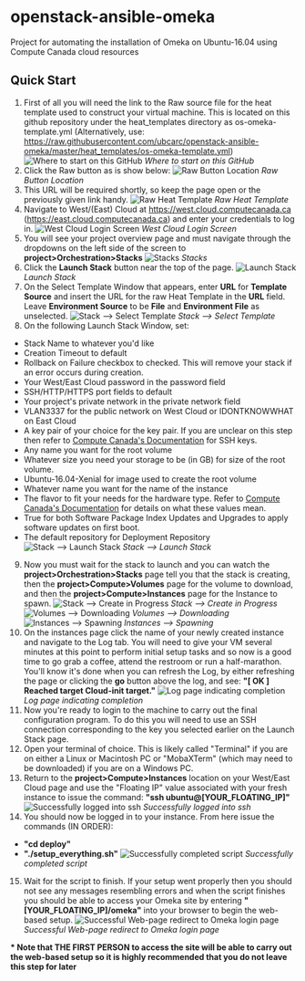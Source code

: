 # openstack-ansible-omeka
Project for automating the installation of Omeka on Ubuntu-16.04 using Compute Canada cloud resources

## Quick Start

1. First of all you will need the link to the Raw source file for the heat template used to construct your virtual machine. This is located on this github repository under the heat_templates directory as os-omeka-template.yml (Alternatively, use: https://raw.githubusercontent.com/ubcarc/openstack-ansible-omeka/master/heat_templates/os-omeka-template.yml)
![Where to start on this GitHub](/docs/images/1.png)
*Where to start on this GitHub*
2. Click the Raw button as is show below:
![Raw Button Location](/docs/images/2.png)
*Raw Button Location*
3. This URL will be required shortly, so keep the page open or the previously given link handy.
![Raw Heat Template](/docs/images/3.png)
*Raw Heat Template*
4. Navigate to West/(East) Cloud at https://west.cloud.computecanada.ca (https://east.cloud.computecanada.ca) and enter your credentials to log in.
![West Cloud Login Screen](/docs/images/4.png)
*West Cloud Login Screen*
5. You will see your project overview page and must navigate through the dropdowns on the left side of the screen to **project>Orchestration>Stacks**
![Stacks](/docs/images/5.png)
*Stacks*
6. Click the **Launch Stack** button near the top of the page.
![Launch Stack](/docs/images/6.png)
*Launch Stack*
7. On the Select Template Window that appears, enter **URL** for **Template Source** and insert the URL for the raw Heat Template in the **URL** field. Leave **Environment Source** to be **File** and **Environment File** as unselected.
![Stack --> Select Template](/docs/images/7.png)
*Stack --> Select Template*
8. On the following Launch Stack Window, set:
  * Stack Name to whatever you'd like
  * Creation Timeout to default
  * Rollback on Failure checkbox to checked. This will remove your stack if an error occurs during creation.
  * Your West/East Cloud password in the password field
  * SSH/HTTP/HTTPS port fields to default
  * Your project's private network in the private network field
  * VLAN3337 for the public network on West Cloud or IDONTKNOWWHAT on East Cloud
  * A key pair of your choice for the key pair. If you are unclear on this step then refer to [Compute Canada's Documentation](https://docs.computecanada.ca/wiki/Cloud_Quick_Start) for SSH keys.
  * Any name you want for the root volume
  * Whatever size you need your storage to be (in GB) for size of the root volume.
  * Ubuntu-16.04-Xenial for image used to create the root volume
  * Whatever name you want for the name of the instance
  * The flavor to fit your needs for the hardware type. Refer to [Compute Canada's Documentation](https://docs.computecanada.ca/wiki/Virtual_machine_flavors) for details on what these values mean.
  * True for both Software Package Index Updates and Upgrades to apply software updates on first boot.
  * The default repository for Deployment Repository
![Stack --> Launch Stack](/docs/images/8.png)
*Stack --> Launch Stack*
9. Now you must wait for the stack to launch and you can watch the **project>Orchestration>Stacks** page tell you that the stack is creating, then the **project>Compute>Volumes** page for the volume to download, and then the **project>Compute>Instances** page for the Instance to spawn.
![Stack --> Create in Progress](/docs/images/9.png)
*Stack --> Create in Progress*
![Volumes --> Downloading](/docs/images/9_2.png)
*Volumes --> Downloading*
![Instances --> Spawning](/docs/images/9_3.png)
*Instances --> Spawning*
10. On the instances page click the name of your newly created instance and navigate to the Log tab. You will need to give your VM several minutes at this point to perform initial setup tasks and so now is a good time to go grab a coffee, attend the restroom or run a half-marathon. You'll know it's done when you can refresh the Log, by either refreshing the page or clicking the **go** button above the log, and see: **"[  OK  ] Reached target Cloud-init target."**
![Log page indicating completion](/docs/images/10.png)
*Log page indicating completion*
11. Now you're ready to login to the machine to carry out the final configuration program. To do this you will need to use an SSH connection corresponding to the key you selected earlier on the Launch Stack page.
12. Open your terminal of choice. This is likely called "Terminal" if you are on either a Linux or Macintosh PC or "MobaXTerm" (which may need to be downloaded) if you are on a Windows PC.
13. Return to the **project>Compute>Instances** location on your West/East Cloud page and use the "Floating IP" value associated with your fresh instance to issue the command: **"ssh ubuntu@[YOUR_FLOATING_IP]"**
![Successfully logged into ssh](/docs/images/13.png)
*Successfully logged into ssh*
14. You should now be logged in to your instance. From here issue the commands (IN ORDER):
  * **"cd deploy"**
  * **"./setup_everything.sh"**
![Successfully completed script](/docs/images/14.png)
*Successfully completed script*
15. Wait for the script to finish. If your setup went properly then you should not see any messages resembling errors and when the script finishes you should be able to access your Omeka site by entering **"[YOUR_FLOATING_IP]/omeka"** into your browser to begin the web-based setup.
![Successful Web-page redirect to Omeka login page](/docs/images/15.png)
*Successful Web-page redirect to Omeka login page*

**\* Note that THE FIRST PERSON to access the site will be able to carry out the web-based setup so it is highly recommended that you do not leave this step for later**

